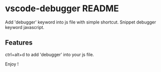 # vscode-debugger README

Add 'debugger' keyword into js file with simple shortcut.
Snippet debugger keyword javascript.

## Features

ctrl+alt+d to add 'debugger' into your js file.

Enjoy !
